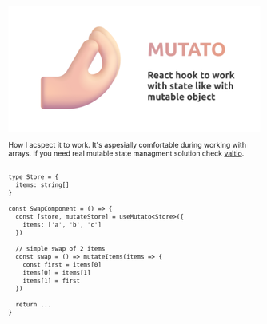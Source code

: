 ![](assets/mutato-github.png)

How I acspect it to work. It's aspesially comfortable during working with arrays. If you need real mutable state managment solution check [valtio](https://github.com/pmndrs/valtio).

```tsx

type Store = {
  items: string[]
}

const SwapComponent = () => {
  const [store, mutateStore] = useMutato<Store>({
    items: ['a', 'b', 'c']
  })

  // simple swap of 2 items
  const swap = () => mutateItems(items => {
    const first = items[0]
    items[0] = items[1]
    items[1] = first
  })

  return ...
}
```
